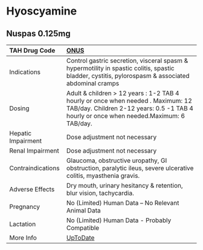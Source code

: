 # Hyoscyamine

## Nuspas 0.125mg

| TAH Drug Code      | [ONUS](https://www.tahsda.org.tw/drugs/hissearch.php?drug_code=ONUS)                                                                                                       |
|:-------------------|:---------------------------------------------------------------------------------------------------------------------------------------------------------------------------|
| Indications        | Control gastric secretion, visceral spasm & hypermotility in spastic colitis, spastic bladder, cystitis, pylorospasm & associated abdominal cramps                         |
| Dosing             | Adult & children > 12 years : 1-2 TAB 4 hourly or once when needed . Maximum: 12 TAB/day. Children 2-12 years: 0.5 -1 TAB 4 hourly or once when needed.Maximum: 6 TAB/day. |
| Hepatic Impairment | Dose adjustment not necessary                                                                                                                                              |
| Renal Impairment   | Dose adjustment not necessary                                                                                                                                              |
| Contraindications  | Glaucoma, obstructive uropathy, GI obstruction, paralytic ileus, severe ulcerative colitis, myasthenia gravis.                                                             |
| Adverse Effects    | Dry mouth, urinary hesitancy & retention, blur vision, tachycardia.                                                                                                        |
| Pregnancy          | No (Limited) Human Data – No Relevant Animal Data                                                                                                                          |
| Lactation          | No (Limited) Human Data - Probably Compatible                                                                                                                              |
| More Info          | [UpToDate](https://www.uptodate.com/contents/hyoscyamine-drug-information)                                                                                                 |

